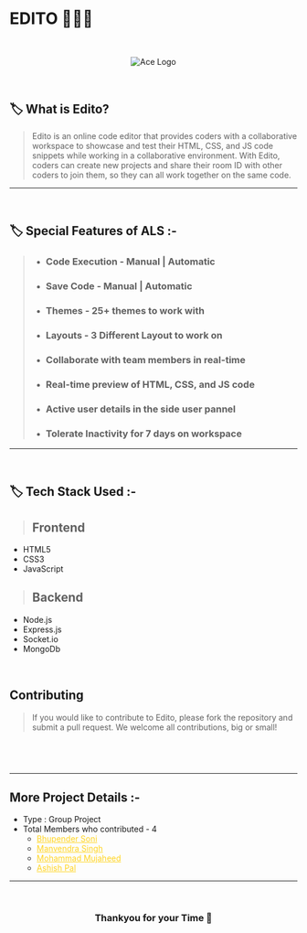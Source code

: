 # EDITO 👨🏻‍💻

<br/>

<p align="center">
  <img src="https://edito-code-editor.vercel.app/images/main.png.png" alt="Ace Logo">
  </p>

<br/>

## 🏷️ What is Edito?
    
> Edito is an online code editor that provides coders with a collaborative workspace to showcase and test their HTML, CSS, and JS code snippets while working in a collaborative environment. With Edito, coders can create new projects and share their room ID with other coders to join them, so they can all work together on the same code.

---

<br/>

## 🏷️ Special Features of ALS :-

> - ### Code Execution - Manual | Automatic
> - ### Save Code - Manual | Automatic
> - ### Themes - 25+ themes to work with
> - ### Layouts - 3 Different Layout to work on
> - ### Collaborate with team members in real-time
> - ### Real-time preview of HTML, CSS, and JS code
> - ### Active user details in the side user pannel
> - ### Tolerate Inactivity for 7 days on workspace 

---

<br/>

## 🏷️ Tech Stack Used :-

  > ## Frontend
- HTML5
- CSS3
- JavaScript
> ## Backend
- Node.js
- Express.js
- Socket.io
- MongoDb
  
<br/>


## Contributing
> If you would like to contribute to Edito, please fork the repository and submit a pull request. We welcome all contributions, big or small!


## <br/>


---

## More Project Details :-

- Type : Group Project
- Total Members who contributed - 4
  - <a style="color:#ffd41f" href="https://www.linkedin.com/in/bhupender-soni/">Bhupender Soni</a>
  - <a style="color:#ffd41f" href="https://github.com/themanvendra00">Manvendra Singh</a>
  - <a style="color:#ffd41f" href="https://github.com/mujaheed13">Mohammad Mujaheed</a>
  - <a style="color:#ffd41f" href="https://github.com/anonymous10062002">Ashish Pal</a>

---

<br/>

<h3 align="center" >Thankyou for your Time 💝</h3>
